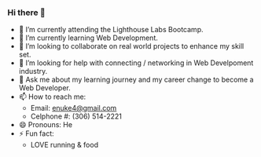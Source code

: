 ### Hi there 👋
- 🔭 I’m currently attending the Lighthouse Labs Bootcamp. 
 - 🌱 I’m currently learning Web Development. 
 - 👯 I’m looking to collaborate on real world projects to enhance my skill set.
 - 🤔 I’m looking for help with connecting / networking in Web Develpoment industry.
 - 💬 Ask me about my learning journey and my career change to become a Web Developer.
 - 📫 How to reach me: 
   * Email: enuke4@gmail.com
   * Celphone #: (306) 514-2221
 - 😄 Pronouns: He
 - ⚡ Fun fact:
   * LOVE running & food

###
<!--
**enukeWebDev/enukeWebDev** is a ✨ _special_ ✨ repository because its `README.md` (this file) appears on your GitHub profile.

Here are some ideas to get you started:

- 🔭 I’m currently attending the Lighthouse Labs Bootcamp. 
- 🌱 I’m currently learning Web Development. 
- 👯 I’m looking to collaborate on real world projects to enhance my skill set.
- 🤔 I’m looking for help with connecting / networking in Web Develpoment industry.
- 💬 Ask me about my learning journey and my career change from Federal Government Employee (Operations Superintendent - 14 years) to aspiring Web Developer.
- 📫 How to reach me: 
  * Email: enuke4@gmail.com
  * Celphone #: (306) 514-2221
- 😄 Pronouns: He
- ⚡ Fun fact:
  * LOVE running & food
  * Crypto enthusiast
-->
